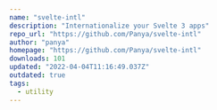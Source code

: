 ```yaml
---
name: "svelte-intl"
description: "Internationalize your Svelte 3 apps"
repo_url: "https://github.com/Panya/svelte-intl"
author: "panya"
homepage: "https://github.com/Panya/svelte-intl"
downloads: 101
updated: "2022-04-04T11:16:49.037Z"
outdated: true
tags: 
  - utility
---
```

